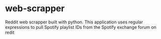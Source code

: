# web-scrapper
Reddit web scrapper built with python. This application uses regular expressions to pull Spotify playlist IDs from the Spotify exchange forum on redit 
